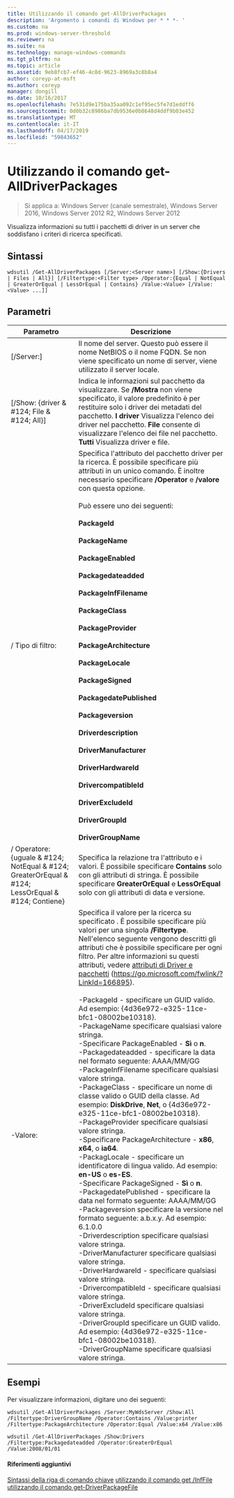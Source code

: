 ```yaml
---
title: Utilizzando il comando get-AllDriverPackages
description: 'Argomento i comandi di Windows per * * *- '
ms.custom: na
ms.prod: windows-server-threshold
ms.reviewer: na
ms.suite: na
ms.technology: manage-windows-commands
ms.tgt_pltfrm: na
ms.topic: article
ms.assetid: 9eb8fcb7-ef46-4c8d-9623-8969a3c8b8a4
author: coreyp-at-msft
ms.author: coreyp
manager: dongill
ms.date: 10/16/2017
ms.openlocfilehash: 7e531d9e175ba35aa092c1ef95ec5fe7d1eddff6
ms.sourcegitcommit: 0d0b32c8986ba7db9536e0b8648d4ddf9b03e452
ms.translationtype: MT
ms.contentlocale: it-IT
ms.lasthandoff: 04/17/2019
ms.locfileid: "59843652"
---
```

# <a name="using-the-get-alldriverpackages-command"></a>Utilizzando il comando get-AllDriverPackages

>Si applica a: Windows Server (canale semestrale), Windows Server 2016, Windows Server 2012 R2, Windows Server 2012

Visualizza informazioni su tutti i pacchetti di driver in un server che soddisfano i criteri di ricerca specificati.
## <a name="syntax"></a>Sintassi
```
wdsutil /Get-AllDriverPackages [/Server:<Server name>] [/Show:{Drivers | Files | All}] [/Filtertype:<Filter type> /Operator:{Equal | NotEqual | GreaterOrEqual | LessOrEqual | Contains} /Value:<Value> [/Value:<Value> ...]]
```
## <a name="parameters"></a>Parametri
|Parametro|Descrizione|
|-------|--------|
|[/Server:<Server name>]|Il nome del server. Questo può essere il nome NetBIOS o il nome FQDN. Se non viene specificato un nome di server, viene utilizzato il server locale.|
|[/Show: {driver & #124; File & #124; All}]|Indica le informazioni sul pacchetto da visualizzare. Se **/Mostra** non viene specificato, il valore predefinito è per restituire solo i driver dei metadati del pacchetto. **I driver** Visualizza l'elenco dei driver nel pacchetto. **File** consente di visualizzare l'elenco dei file nel pacchetto. **Tutti** Visualizza driver e file.|
|/ Tipo di filtro:<Filter type>|Specifica l'attributo del pacchetto driver per la ricerca. È possibile specificare più attributi in un unico comando. È inoltre necessario specificare **/Operator** e **/valore** con questa opzione.<br /><br /><Filter type> Può essere uno dei seguenti:<br /><br />**PackageId**<br /><br />**PackageName**<br /><br />**PackageEnabled**<br /><br />**Packagedateadded**<br /><br />**PackageInfFilename**<br /><br />**PackageClass**<br /><br />**PackageProvider**<br /><br />**PackageArchitecture**<br /><br />**PackageLocale**<br /><br />**PackageSigned**<br /><br />**PackagedatePublished**<br /><br />**Packageversion**<br /><br />**Driverdescription**<br /><br />**DriverManufacturer**<br /><br />**DriverHardwareId**<br /><br />**DrivercompatibleId**<br /><br />**DriverExcludeId**<br /><br />**DriverGroupId**<br /><br />**DriverGroupName**|
|/ Operatore: {uguale & #124; NotEqual & #124; GreaterOrEqual & #124; LessOrEqual & #124; Contiene}|Specifica la relazione tra l'attributo e i valori. È possibile specificare **Contains** solo con gli attributi di stringa. È possibile specificare **GreaterOrEqual** e **LessOrEqual** solo con gli attributi di data e versione.|
|-Valore:<Value>|Specifica il valore per la ricerca su specificato <attribute>.  È possibile specificare più valori per una singola **/Filtertype**. Nell'elenco seguente vengono descritti gli attributi che è possibile specificare per ogni filtro. Per altre informazioni su questi attributi, vedere [attributi di Driver e pacchetti](https://go.microsoft.com/fwlink/?LinkId=166895) (https://go.microsoft.com/fwlink/?LinkId=166895).<br /><br />-PackageId - specificare un GUID valido. Ad esempio: {4d36e972-e325-11ce-bfc1-08002be10318}.<br />-PackageName specificare qualsiasi valore stringa.<br />-Specificare PackageEnabled - **Sì** o **n**.<br />-Packagedateadded - specificare la data nel formato seguente: AAAA/MM/GG<br />-PackageInfFilename specificare qualsiasi valore stringa.<br />-PackageClass - specificare un nome di classe valido o GUID della classe. Ad esempio:  **DiskDrive**, **Net**, o {4d36e972-e325-11ce-bfc1-08002be10318}.<br />-PackageProvider specificare qualsiasi valore stringa.<br />-Specificare PackageArchitecture - **x86**, **x64**, o **ia64**.<br />-PackagLocale - specificare un identificatore di lingua valido. Ad esempio: **en-US** o **es-ES**.<br />-Specificare PackageSigned - **Sì** o **n**.<br />-PackagedatePublished - specificare la data nel formato seguente: AAAA/MM/GG<br />-Packageversion specificare la versione nel formato seguente: a.b.x.y. Ad esempio:  6.1.0.0<br />-Driverdescription specificare qualsiasi valore stringa.<br />-DriverManufacturer specificare qualsiasi valore stringa.<br />-DriverHardwareId - specificare qualsiasi valore stringa.<br />-DrivercompatibleId - specificare qualsiasi valore stringa.<br />-DriverExcludeId specificare qualsiasi valore stringa.<br />-DriverGroupId specificare un GUID valido. Ad esempio: {4d36e972-e325-11ce-bfc1-08002be10318}.<br />-DriverGroupName specificare qualsiasi valore stringa.|
## <a name="BKMK_examples"></a>Esempi
Per visualizzare informazioni, digitare uno dei seguenti:
```
wdsutil /Get-AllDriverPackages /Server:MyWdsServer /Show:All /Filtertype:DriverGroupName /Operator:Contains /Value:printer /Filtertype:PackageArchitecture /Operator:Equal /Value:x64 /Value:x86
```
```
wdsutil /Get-AllDriverPackages /Show:Drivers /Filtertype:Packagedateadded /Operator:GreaterOrEqual /Value:2008/01/01
```
#### <a name="additional-references"></a>Riferimenti aggiuntivi
[Sintassi della riga di comando chiave](command-line-syntax-key.md)
[utilizzando il comando get /InfFile](using-the-get-driverpackage-command.md)
[utilizzando il comando get-DriverPackageFile](using-the-get-driverpackagefile-command.md)
